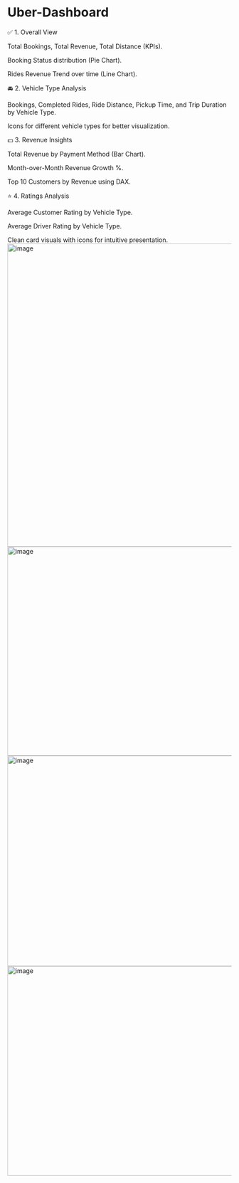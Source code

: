 # Uber-Dashboard
✅ 1. Overall View

Total Bookings, Total Revenue, Total Distance (KPIs).

Booking Status distribution (Pie Chart).

Rides Revenue Trend over time (Line Chart).

🚘 2. Vehicle Type Analysis

Bookings, Completed Rides, Ride Distance, Pickup Time, and Trip Duration by Vehicle Type.

Icons for different vehicle types for better visualization.

💵 3. Revenue Insights

Total Revenue by Payment Method (Bar Chart).

Month-over-Month Revenue Growth %.

Top 10 Customers by Revenue using DAX.

⭐ 4. Ratings Analysis

Average Customer Rating by Vehicle Type.

Average Driver Rating by Vehicle Type.

Clean card visuals with icons for intuitive presentation.
<img width="850" height="681" alt="image" src="https://github.com/user-attachments/assets/f0222790-9118-4b13-903b-e7e5dd19c23d" />
<img width="832" height="470" alt="image" src="https://github.com/user-attachments/assets/e1f29ded-fecd-4f74-a3b2-5b71568ad884" />
<img width="839" height="473" alt="image" src="https://github.com/user-attachments/assets/b8185f0c-742f-4d02-8ca2-548c7cf5cb1f" />
<img width="837" height="471" alt="image" src="https://github.com/user-attachments/assets/a1e14e35-2ab9-44e4-8415-98b4bfbbdf1e" />



